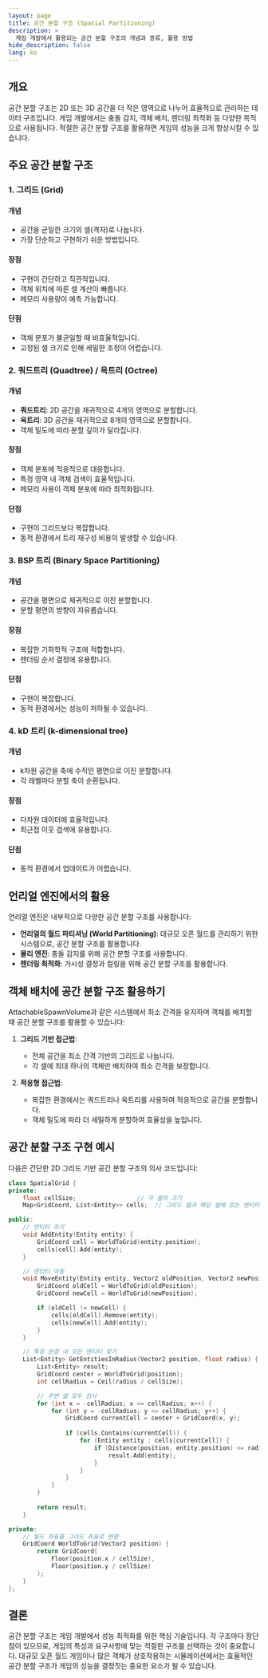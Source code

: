 ```yaml
---
layout: page
title: 공간 분할 구조 (Spatial Partitioning)
description: >
  게임 개발에서 활용되는 공간 분할 구조의 개념과 종류, 활용 방법
hide_description: false
lang: ko
---
```


## 개요

공간 분할 구조는 2D 또는 3D 공간을 더 작은 영역으로 나누어 효율적으로 관리하는 데이터 구조입니다. 게임 개발에서는 충돌 감지, 객체 배치, 렌더링 최적화 등 다양한 목적으로 사용됩니다. 적절한 공간 분할 구조를 활용하면 게임의 성능을 크게 향상시킬 수 있습니다.

## 주요 공간 분할 구조

### 1. 그리드 (Grid)

#### 개념
- 공간을 균일한 크기의 셀(격자)로 나눕니다.
- 가장 단순하고 구현하기 쉬운 방법입니다.

#### 장점
- 구현이 간단하고 직관적입니다.
- 객체 위치에 따른 셀 계산이 빠릅니다.
- 메모리 사용량이 예측 가능합니다.

#### 단점
- 객체 분포가 불균일할 때 비효율적입니다.
- 고정된 셀 크기로 인해 세밀한 조정이 어렵습니다.

### 2. 쿼드트리 (Quadtree) / 옥트리 (Octree)

#### 개념
- **쿼드트리**: 2D 공간을 재귀적으로 4개의 영역으로 분할합니다.
- **옥트리**: 3D 공간을 재귀적으로 8개의 영역으로 분할합니다.
- 객체 밀도에 따라 분할 깊이가 달라집니다.

#### 장점
- 객체 분포에 적응적으로 대응합니다.
- 특정 영역 내 객체 검색이 효율적입니다.
- 메모리 사용이 객체 분포에 따라 최적화됩니다.

#### 단점
- 구현이 그리드보다 복잡합니다.
- 동적 환경에서 트리 재구성 비용이 발생할 수 있습니다.

### 3. BSP 트리 (Binary Space Partitioning)

#### 개념
- 공간을 평면으로 재귀적으로 이진 분할합니다.
- 분할 평면의 방향이 자유롭습니다.

#### 장점
- 복잡한 기하학적 구조에 적합합니다.
- 렌더링 순서 결정에 유용합니다.

#### 단점
- 구현이 복잡합니다.
- 동적 환경에서는 성능이 저하될 수 있습니다.

### 4. kD 트리 (k-dimensional tree)

#### 개념
- k차원 공간을 축에 수직인 평면으로 이진 분할합니다.
- 각 레벨마다 분할 축이 순환됩니다.

#### 장점
- 다차원 데이터에 효율적입니다.
- 최근접 이웃 검색에 유용합니다.

#### 단점
- 동적 환경에서 업데이트가 어렵습니다.

## 언리얼 엔진에서의 활용

언리얼 엔진은 내부적으로 다양한 공간 분할 구조를 사용합니다:

- **언리얼의 월드 파티셔닝 (World Partitioning)**: 대규모 오픈 월드를 관리하기 위한 시스템으로, 공간 분할 구조를 활용합니다.
- **물리 엔진**: 충돌 감지를 위해 공간 분할 구조를 사용합니다.
- **렌더링 최적화**: 가시성 결정과 컬링을 위해 공간 분할 구조를 활용합니다.

## 객체 배치에 공간 분할 구조 활용하기

AttachableSpawnVolume과 같은 시스템에서 최소 간격을 유지하며 객체를 배치할 때 공간 분할 구조를 활용할 수 있습니다:

1. **그리드 기반 접근법**:
   - 전체 공간을 최소 간격 기반의 그리드로 나눕니다.
   - 각 셀에 최대 하나의 객체만 배치하여 최소 간격을 보장합니다.

2. **적응형 접근법**:
   - 복잡한 환경에서는 쿼드트리나 옥트리를 사용하여 적응적으로 공간을 분할합니다.
   - 객체 밀도에 따라 더 세밀하게 분할하여 효율성을 높입니다.

## 공간 분할 구조 구현 예시

다음은 간단한 2D 그리드 기반 공간 분할 구조의 의사 코드입니다:

```cpp
class SpatialGrid {
private:
    float cellSize;                 // 각 셀의 크기
    Map<GridCoord, List<Entity>> cells;  // 그리드 셀과 해당 셀에 있는 엔티티 목록

public:
    // 엔티티 추가
    void AddEntity(Entity entity) {
        GridCoord cell = WorldToGrid(entity.position);
        cells[cell].Add(entity);
    }

    // 엔티티 이동
    void MoveEntity(Entity entity, Vector2 oldPosition, Vector2 newPosition) {
        GridCoord oldCell = WorldToGrid(oldPosition);
        GridCoord newCell = WorldToGrid(newPosition);

        if (oldCell != newCell) {
            cells[oldCell].Remove(entity);
            cells[newCell].Add(entity);
        }
    }

    // 특정 반경 내 모든 엔티티 찾기
    List<Entity> GetEntitiesInRadius(Vector2 position, float radius) {
        List<Entity> result;
        GridCoord center = WorldToGrid(position);
        int cellRadius = Ceil(radius / cellSize);

        // 주변 셀 모두 검사
        for (int x = -cellRadius; x <= cellRadius; x++) {
            for (int y = -cellRadius; y <= cellRadius; y++) {
                GridCoord currentCell = center + GridCoord(x, y);
                
                if (cells.Contains(currentCell)) {
                    for (Entity entity : cells[currentCell]) {
                        if (Distance(position, entity.position) <= radius) {
                            result.Add(entity);
                        }
                    }
                }
            }
        }
        
        return result;
    }

private:
    // 월드 좌표를 그리드 좌표로 변환
    GridCoord WorldToGrid(Vector2 position) {
        return GridCoord(
            Floor(position.x / cellSize),
            Floor(position.y / cellSize)
        );
    }
};
```

## 결론

공간 분할 구조는 게임 개발에서 성능 최적화를 위한 핵심 기술입니다. 각 구조마다 장단점이 있으므로, 게임의 특성과 요구사항에 맞는 적절한 구조를 선택하는 것이 중요합니다. 대규모 오픈 월드 게임이나 많은 객체가 상호작용하는 시뮬레이션에서는 효율적인 공간 분할 구조가 게임의 성능을 결정짓는 중요한 요소가 될 수 있습니다. 